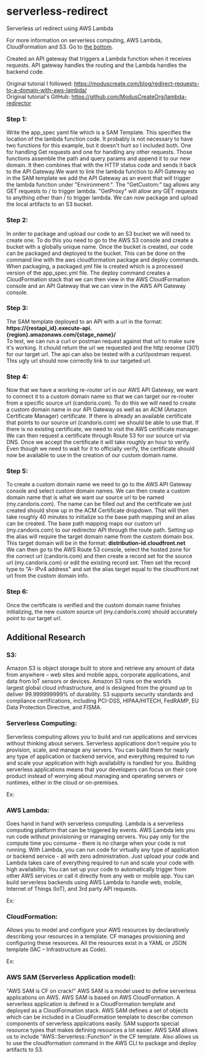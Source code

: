 # serverless-redirect
Serverless url redirect using AWS Lambda

For more information on serverless computing, AWS Lambda, CloudFormation and S3. Go to [the bottom](#additional-research). 

Created an API gateway that triggers a Lambda function when it receives requests. API gateway handles the routing and the Lambda handles the backend code.


Original tutorial I followed:
https://moduscreate.com/blog/redirect-requests-to-a-domain-with-aws-lambda/   
Original tutorial's GitHub:
https://github.com/ModusCreateOrg/lambda-redirector

### Step 1:
Write the app_spec yaml file which is a SAM Template. This specifies the location of the lambda function code. It probably is not necessary to have two functions for this example, but it doesn't hurt so I included both. One for handling Get requests and one for handling any other requests. Those functions assemble the path and query params and append it to our new domain. It then combines that with the HTTP status code and sends it back to the API Gateway.We want to link the lambda function to API Gateway so in the SAM template we add the API Gateway as an event that will trigger the lambda function under "Environment:". The "GetCustom:" tag allows any GET requests to / to trigger lambda. "GetProxy" will allow any GET requests to anything other than / to trigger lambda. We can now package and upload the local artifacts to an S3 bucket.

### Step 2:
In order to package and upload our code to an S3 bucket we will need to create one. To do this you need to go to the AWS S3 console and create a bucket with a globally unique name. Once the bucket is created, our code can be packaged and deployed to the bucket. This can be done on the command line with the aws cloudformation package and deploy commands. When packaging, a packaged.yml file is created which is a processed version of the app_spec.yml file. The deploy command creates a CloudFormation stack that we can then view in the AWS CloudFormation console and an API Gateway that we can view in the AWS API Gateway console.

### Step 3:
The SAM template deployed to an API with a url in the format:  
**https://{restapi_id}.execute-api.{region}.amazonaws.com/{stage_name}/**  
To test, we can run a curl or postman request against that url to make sure it's working. It chould return the url we requested and the http resonse (301) for our target url. The api can also be tested with a curl/postman request. This ugly url should now correctly link to our targeted url.

### Step 4:
Now that we have a working re-router url in our AWS API Gateway, we want to connect it to a custom domain name so that we can target our re-router from a specific source url (candoris.com). To do this we will need to create a custom domain name in our API Gateway as well as an ACM (Amazon Certificate Manager) certificate. If there is already an available certificate that points to our source url (candoris.com) we should be able to use that. If there is no existing certificate, we need to visit the AWS certificate manager. We can then request a certificate through Route 53 for our source url via DNS. Once we accept the certificate it will take roughly an hour to verify. Even though we need to wait for it to officially verify, the certificate should now be available to use in the creation of our custom domain name.

### Step 5:
To create a custom domain name we need to go to the AWS API Gateway console and select custom domain names. We can then create a custom domain name that is what we want our source url to be named (my.candoris.com). The name can be filled out and the certificate we just created should show up in the ACM Certificate dropdown. That will then take roughly 40 minutes to initialize so the base path mapping and  an alias can be created. The base path mapping maps our custom url (my.candoris.com) to our redirector API through the route path. Setting up the alias will require the target domain name from the custom domain box. This target domain will be in the format: **distribution-id.cloudfront.net**  
We can then go to the AWS Route 53 console, select the hosted zone for the correct url (candoris.com) and then create a record set for the source url (my.candoris.com) or edit the existing record set. Then set the record type to "A- IPv4 address" and set the alias target equal to the cloudfront.net url from the custom domain info.

### Step 6: 
Once the certificate is verified and the custom domain name finishes initializing, the new custom source url (my.candoris.com) should accurately point to our target url.

## Additional Research

### S3:
Amazon S3 is object storage built to store and retrieve any amount of data from anywhere – web sites and mobile apps, corporate applications, and data from IoT sensors or devices. Amazon S3 runs on the world’s largest global cloud infrastructure, and is designed from the ground up to deliver 99.999999999% of durability. S3 supports security standards and compliance certifications, including PCI-DSS, HIPAA/HITECH, FedRAMP, EU Data Protection Directive, and FISMA. 

### Serverless Computing: 
Serverless computing allows you to build and run applications and services without thinking about servers. Serverless applications don't require you to provision, scale, and manage any servers. You can build them for nearly any type of application or backend service, and everything required to run and scale your application with high availability is handled for you. Building serverless applications means that your developers can focus on their core product instead of worrying about managing and operating servers or runtimes, either in the cloud or on-premises.

Ex:


 
### AWS Lambda:
Goes hand in hand with serverless computing. Lambda is a serverless computing platform that can be triggered by events. AWS Lambda lets you run code without provisioning or managing servers. You pay only for the compute time you consume - there is no charge when your code is not running. With Lambda, you can run code for virtually any type of application or backend service - all with zero administration. Just upload your code and Lambda takes care of everything required to run and scale your code with high availability. You can set up your code to automatically trigger from other AWS services or call it directly from any web or mobile app. You can build serverless backends using AWS Lambda to handle web, mobile, Internet of Things (IoT), and 3rd party API requests.

Ex:



### CloudFormation:
Allows you to model and configure your AWS resources by declaratively describing your resources in a template. CF manages provisioning and configuring these resources. All the resources exist in a YAML or JSON template (IAC – Infrastructure as Code). 

Ex:

### AWS SAM (Serverless Application model):
"AWS SAM is CF on crack!" AWS SAM is a model used to define serverless applications on AWS. AWS SAM is based on AWS CloudFormation. A serverless application is defined in a CloudFormation template and deployed as a CloudFormation stack. AWS SAM defines a set of objects which can be included in a CloudFormation template to describe common components of serverless applications easily.  SAM supports special resource types that makes defining resources a lot easier. AWS SAM allows us to include "AWS::Serverless::Function" in the CF template. Also allows us to use the cloudformation command in the AWS CLI to package and deploy artifacts to S3.
